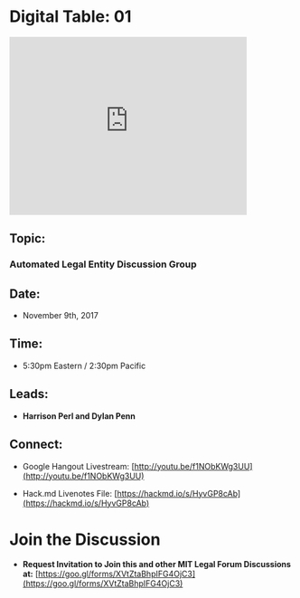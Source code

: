 # Digital Table: 01 

<iframe width="420" height="315" src="http://www.youtube.com/embed/PlONQNgO48g" frameborder="0" allowfullscreen></iframe>

## Topic: 

### Automated Legal Entity Discussion Group

## Date: 

* November 9th, 2017 

## Time: 

* 5:30pm Eastern / 2:30pm Pacific

## Leads: 

* **Harrison Perl and Dylan Penn**

## Connect:

* Google Hangout Livestream: [http://youtu.be/f1NObKWg3UU](http://youtu.be/f1NObKWg3UU)

* Hack.md Livenotes File: [https://hackmd.io/s/HyvGP8cAb](https://hackmd.io/s/HyvGP8cAb) 

# Join the Discussion

* **Request Invitation to Join this and other MIT Legal Forum Discussions at:** [https://goo.gl/forms/XVtZtaBhpIFG4OjC3](https://goo.gl/forms/XVtZtaBhpIFG4OjC3)
